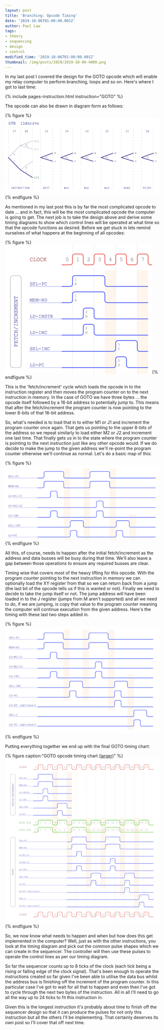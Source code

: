 ```yaml
---
layout: post
title: 'Branching: Opcode Timing'
date: '2019-10-06T01:00:00.001Z'
author: Paul Law
tags:
- theory
- sequencing
- design
- control
modified_time: '2019-10-06T01:00:00.001Z'
thumbnail: /img/posts/2019/2019-10-06-4000.png
---
```


In my last post I covered the design for the GOTO opcode which will enable my relay computer to perform branching, loops and so on. Here's where I got to last time:

{% include pages-instruction.html instruction="GOTO" %}

The opcode can also be drawn in diagram form as follows:

{% figure %}![GOTO opcode map](/img/posts/2019/2019-10-06-0000.png){% endfigure %}

As mentioned in my last post this is by far the most complicated opcode to date ... and in fact, this will be the most
complicated opcode the computer is going to get. The next job is to take the design above and derive some timing diagrams to
show which control lines will be operated at what time so that the opcode functions as desired. Before we get stuck in lets
remind ourselves of what happens at the beginning of all opcodes:

{% figure %}![fetch increment timing](/img/posts/2019/2019-10-06-0001.png){% endfigure %}

This is the 'fetch/increment' cycle which loads the opcode in to the instruction register and then moves the program counter
on to the next instruction in memory. In the case of GOTO we have three bytes ... the opcode itself followed by a 16-bit
address to potentially jump to. This means that after the fetch/increment the program counter is now pointing to the lower
8-bits of that 16-bit address.

So, what's needed is to load that in to either M1 or J1 and increment the program counter once
again. That gets us pointing to the upper 8-bits of the address so we repeat similarly to load either M2 or J2 and increment
one last time. That finally gets us in to the state where the program counter is pointing to the next instruction just like
any other opcode would. If we do decide to make the jump to the given address we'll re-point the program counter otherwise
we'll continue as normal. Let's do a basic map of this:

{% figure %}![loading M or J register](/img/posts/2019/2019-10-06-0002.png){% endfigure %}

All this, of course, needs to happen after the initial fetch/increment as the address and data busses will be busy during that
time. We'll also leave a gap between those operations to ensure any required busses are clear.

Timing wise that covers most of the heavy lifting for this opcode. With the program counter pointing to the next instruction in memory we can optionally load the XY register from that so we can return back from a jump (the last bit of the opcode
tells us if this is wanted or not). Finally we need to decide to take the jump itself or not. The jump address
will have been loaded in to the J register (jumps from M aren't supported) and all we need to do, if we are jumping, is copy
that value to the program counter meaning the computer will continue execution from the given address. Here's the timing with
these last two steps added in.

{% figure %}![loading, return address and jump](/img/posts/2019/2019-10-06-0003.png){% endfigure %}

Putting everything together we end up with the final GOTO timing chart:

{% figure caption:"GOTO opcode timing chart ([larger](/img/posts/2019/2019-10-06-1004.png))" %}![GOTO opcode timing chart](/img/posts/2019/2019-10-06-0004.png){% endfigure %}

So, we now know what needs to happen and when but how does this get implemented in the computer? Well, just as with the other
instructions, you look at the timing diagram and pick out the common pulse shapes which we can create in the sequencer. The
controller will then use these pulses to operate the control lines as per our timing diagram.

So far the sequencer counts up to 8 ticks of the clock (each tick being a rising or falling edge of the clock signal). That's
been enough to operate the instructions created so far given I've been able to utilise the data bus whilst the address bus is
finishing off the increment of the program counter. In this particular case I've got to wait for all that to happen and even
then I've got to cycle through the next two bytes of the instruction. All in all I'll need to go all the way up to 24 ticks
to fit this instruction in.

Given this is the longest instruction it's probably about time to finish off the sequencer design so that it can produce the
pulses for not only this instruction but all the others I'll be implementing. That certainly deserves its own post so I'll
cover that off next time.
